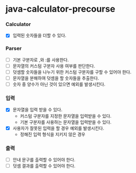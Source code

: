 # java-calculator-precourse

### Calculator

- [x]  입력된 숫자들을 더할 수 있다.

### Parser

- [ ]  기본 구분자로 ,와 :를 사용한다.
- [ ]  문자열의 커스텀 구분자 사용 여부를 판단한다.
- [ ]  덧셈할 숫자들을 나누기 위한 커스텀 구분자를 구할 수 있어야 한다.
- [ ]  문자열을 분해하여 덧셈을 할 숫자들을 추출한다.
- [ ]  숫자 중 양수가 아닌 것이 있으면 예외를 발생시킨다.

### 입력

- [x]  문자열을 입력 받을 수 있다.
    - 커스텀 구분자를 지정한 문자열을 입력받을 수 있다.
    - 기본 구분자를 사용하는 문자열을 입력받을 수 있다.
- [x]  사용자가 잘못된 입력을 할 경우 예외를 발생시킨다.
    - 정해진 입력 형식을 지키지 않은 경우

### 출력

- [ ]  안내 문구를 출력할 수 있어야 한다.
- [ ]  덧셈 결과를 출력할 수 있어야 한다.